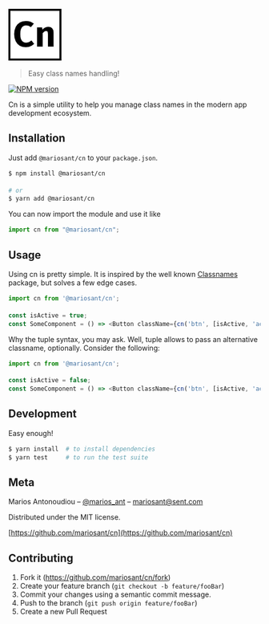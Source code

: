 ![Cn](cn.png)

> Easy class names handling!

[![NPM version](https://img.shields.io/npm/v/@mariosant/cn.svg)](https://www.npmjs.com/package/@mariosant/cn)

Cn is a simple utility to help you manage class names in the modern app development ecosystem.

## Installation

Just add `@mariosant/cn` to your `package.json`.

```bash
$ npm install @mariosant/cn

# or
$ yarn add @mariosant/cn
```

You can now import the module and use it like

```javascript
import cn from "@mariosant/cn";
```

## Usage

Using cn is pretty simple. It is inspired by the well known [Classnames](https://github.com/JedWatson/classnames) package, but solves a few edge cases.

```javascript
import cn from '@mariosant/cn';

const isActive = true;
const SomeComponent = () => <Button className={cn('btn', [isActive, 'active'])} .../> // classnames would be 'btn active'
```

Why the tuple syntax, you may ask. Well, tuple allows to pass an alternative classname, optionally.
Consider the following:

```javascript
import cn from '@mariosant/cn';

const isActive = false;
const SomeComponent = () => <Button className={cn('btn', [isActive, 'active', 'inactive'])} .../> // classnames would be 'btn inactive'
```

## Development

Easy enough!

```bash
$ yarn install  # to install dependencies
$ yarn test     # to run the test suite
```

## Meta

Marios Antonoudiou – [@marios_ant](https://twitter.com/marios_ant) – mariosant@sent.com

Distributed under the MIT license.

[https://github.com/mariosant/cn](https://github.com/mariosant/cn)

## Contributing

1. Fork it (<https://github.com/mariosant/cn/fork>)
2. Create your feature branch (`git checkout -b feature/fooBar`)
3. Commit your changes using a semantic commit message.
4. Push to the branch (`git push origin feature/fooBar`)
5. Create a new Pull Request